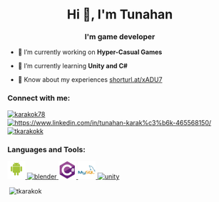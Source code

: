 
<h1 align="center">Hi 👋, I'm Tunahan</h1>
<h3 align="center">I'm game developer</h3>

- 🔭 I’m currently working on **Hyper-Casual Games**

- 🌱 I’m currently learning **Unity and C#**

- 📄 Know about my experiences [shorturl.at/xADU7](https://bit.ly/355ttnD)

<h3 align="left">Connect with me:</h3>
<p align="left">
<a href="https://twitter.com/karakok78" target="blank"><img align="center" src="https://raw.githubusercontent.com/rahuldkjain/github-profile-readme-generator/master/src/images/icons/Social/twitter.svg" alt="karakok78" height="30" width="40" /></a>
<a href="https://linkedin.com/in/tunahan-karak%c3%b6k-465568150/" target="blank"><img align="center" src="https://raw.githubusercontent.com/rahuldkjain/github-profile-readme-generator/master/src/images/icons/Social/linked-in-alt.svg" alt="https://www.linkedin.com/in/tunahan-karak%c3%b6k-465568150/" height="30" width="40" /></a>
<a href="https://instagram.com/tkarakokk" target="blank"><img align="center" src="https://raw.githubusercontent.com/rahuldkjain/github-profile-readme-generator/master/src/images/icons/Social/instagram.svg" alt="tkarakokk" height="30" width="40" /></a>
</p>

<h3 align="left">Languages and Tools:</h3>
<p align="left"> <a href="https://developer.android.com" target="_blank" rel="noreferrer"> <img src="https://raw.githubusercontent.com/devicons/devicon/master/icons/android/android-original-wordmark.svg" alt="android" width="40" height="40"/> </a> <a href="https://www.blender.org/" target="_blank" rel="noreferrer"> <img src="https://download.blender.org/branding/community/blender_community_badge_white.svg" alt="blender" width="40" height="40"/> </a> <a href="https://www.w3schools.com/cs/" target="_blank" rel="noreferrer"> <img src="https://raw.githubusercontent.com/devicons/devicon/master/icons/csharp/csharp-original.svg" alt="csharp" width="40" height="40"/> </a> <a href="https://www.mysql.com/" target="_blank" rel="noreferrer"> <img src="https://raw.githubusercontent.com/devicons/devicon/master/icons/mysql/mysql-original-wordmark.svg" alt="mysql" width="40" height="40"/> </a> <a href="https://unity.com/" target="_blank" rel="noreferrer"> <img src="https://www.vectorlogo.zone/logos/unity3d/unity3d-icon.svg" alt="unity" width="40" height="40"/> </a> </p>

<p>&nbsp;<img align="center" src="https://github-readme-stats.vercel.app/api?username=tkarakok&show_icons=true&locale=en" alt="tkarakok" /></p>
